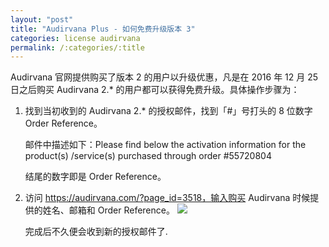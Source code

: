 ```yaml
---
layout: "post"
title: "Audirvana Plus - 如何免费升级版本 3"
categories: license audirvana
permalink: /:categories/:title
---
```


Audirvana 官网提供购买了版本 2 的用户以升级优惠，凡是在 2016 年 12 月 25 日之后购买 Audirvana 2.* 的用户都可以获得免费升级。具体操作步骤为：

1. 找到当初收到的 Audirvana 2.* 的授权邮件，找到「#」号打头的 8 位数字 Order Reference。

	邮件中描述如下：Please find below the activation information for the product(s) /service(s) purchased through order #55720804

	结尾的数字即是 Order Reference。

2. 访问 https://audirvana.com/?page_id=3518，输入购买 Audirvana 时候提供的姓名、邮箱和 Order Reference。
	![](media/14998666072110.jpg)

	完成后不久便会收到新的授权邮件了.
